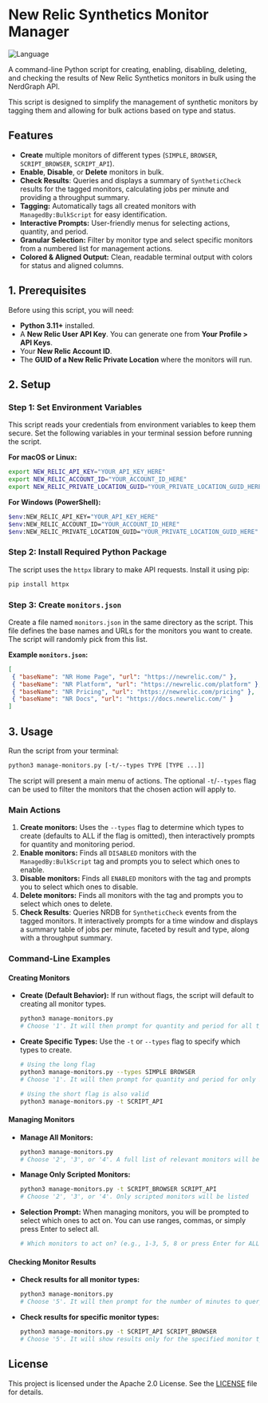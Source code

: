 # New Relic Synthetics Monitor Manager

![Language](https://img.shields.io/badge/language-Python-3776AB.svg)

A command-line Python script for creating, enabling, disabling, deleting, and checking the results of New Relic Synthetics monitors in bulk using the NerdGraph API.

This script is designed to simplify the management of synthetic monitors by tagging them and allowing for bulk actions based on type and status.

## Features

* **Create** multiple monitors of different types (`SIMPLE`, `BROWSER`, `SCRIPT_BROWSER`, `SCRIPT_API`).
* **Enable**, **Disable**, or **Delete** monitors in bulk.
* **Check Results**: Queries and displays a summary of `SyntheticCheck` results for the tagged monitors, calculating jobs per minute and providing a throughput summary.
* **Tagging:** Automatically tags all created monitors with `ManagedBy:BulkScript` for easy identification.
* **Interactive Prompts:** User-friendly menus for selecting actions, quantity, and period.
* **Granular Selection:** Filter by monitor type and select specific monitors from a numbered list for management actions.
* **Colored & Aligned Output:** Clean, readable terminal output with colors for status and aligned columns.

## 1. Prerequisites

Before using this script, you will need:

* **Python 3.11+** installed.
* A **New Relic User API Key**. You can generate one from **Your Profile > API Keys**.
* Your **New Relic Account ID**.
* The **GUID of a New Relic Private Location** where the monitors will run.

## 2. Setup

### Step 1: Set Environment Variables

This script reads your credentials from environment variables to keep them secure. Set the following variables in your terminal session before running the script.

**For macOS or Linux:**

```bash
export NEW_RELIC_API_KEY="YOUR_API_KEY_HERE"
export NEW_RELIC_ACCOUNT_ID="YOUR_ACCOUNT_ID_HERE"
export NEW_RELIC_PRIVATE_LOCATION_GUID="YOUR_PRIVATE_LOCATION_GUID_HERE"
```

**For Windows (PowerShell):**

```bash
$env:NEW_RELIC_API_KEY="YOUR_API_KEY_HERE"
$env:NEW_RELIC_ACCOUNT_ID="YOUR_ACCOUNT_ID_HERE"
$env:NEW_RELIC_PRIVATE_LOCATION_GUID="YOUR_PRIVATE_LOCATION_GUID_HERE"
```

### Step 2: Install Required Python Package

The script uses the `httpx` library to make API requests. Install it using pip:

```bash
pip install httpx
```

### Step 3: Create `monitors.json`

Create a file named `monitors.json` in the same directory as the script. This file defines the base names and URLs for the monitors you want to create. The script will randomly pick from this list.

**Example `monitors.json`:**

```json
[
 { "baseName": "NR Home Page", "url": "https://newrelic.com/" },
 { "baseName": "NR Platform", "url": "https://newrelic.com/platform" },
 { "baseName": "NR Pricing", "url": "https://newrelic.com/pricing" },
 { "baseName": "NR Docs", "url": "https://docs.newrelic.com/" }
]
```

## 3. Usage

Run the script from your terminal:

```bash
python3 manage-monitors.py [-t/--types TYPE [TYPE ...]]
```

The script will present a main menu of actions. The optional `-t`/`--types` flag can be used to filter the monitors that the chosen action will apply to.

### Main Actions

1. **Create monitors:** Uses the `--types` flag to determine which types to create (defaults to ALL if the flag is omitted), then interactively prompts for quantity and monitoring period.
2. **Enable monitors:** Finds all `DISABLED` monitors with the `ManagedBy:BulkScript` tag and prompts you to select which ones to enable.
3. **Disable monitors:** Finds all `ENABLED` monitors with the tag and prompts you to select which ones to disable.
4. **Delete monitors:** Finds all monitors with the tag and prompts you to select which ones to delete.
5. **Check Results**: Queries NRDB for `SyntheticCheck` events from the tagged monitors. It interactively prompts for a time window and displays a summary table of jobs per minute, faceted by result and type, along with a throughput summary.

### Command-Line Examples

#### **Creating Monitors**

* **Create (Default Behavior):**
  If run without flags, the script will default to creating all monitor types.

  ```bash
  python3 manage-monitors.py
  # Choose '1'. It will then prompt for quantity and period for all types
  ```

* **Create Specific Types:**
  Use the `-t` or `--types` flag to specify which types to create.

  ```bash
  # Using the long flag
  python3 manage-monitors.py --types SIMPLE BROWSER
  # Choose '1'. It will then prompt for quantity and period for only SIMPLE and BROWSER

  # Using the short flag is also valid
  python3 manage-monitors.py -t SCRIPT_API
  ```

#### **Managing Monitors**

* **Manage All Monitors:**

  ```bash
  python3 manage-monitors.py
  # Choose '2', '3', or '4'. A full list of relevant monitors will be shown
  ```

* **Manage Only Scripted Monitors:**

  ```bash
  python3 manage-monitors.py -t SCRIPT_BROWSER SCRIPT_API
  # Choose '2', '3', or '4'. Only scripted monitors will be listed
  ```

* **Selection Prompt:**
  When managing monitors, you will be prompted to select which ones to act on. You can use ranges, commas, or simply press Enter to select all.

  ```bash
  # Which monitors to act on? (e.g., 1-3, 5, 8 or press Enter for ALL): 1-2,4
  ```

#### **Checking Monitor Results**

* **Check results for all monitor types:**

  ```bash
  python3 manage-monitors.py
  # Choose '5'. It will then prompt for the number of minutes to query
  ```

* **Check results for specific monitor types:**

  ```bash
  python3 manage-monitors.py -t SCRIPT_API SCRIPT_BROWSER
  # Choose '5'. It will show results only for the specified monitor types
  ```

## License

This project is licensed under the Apache 2.0 License. See the [LICENSE](/LICENSE) file for details.
